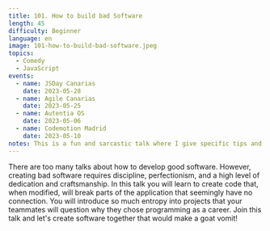 ```yaml
---
title: 101. How to build bad Software
length: 45
difficulty: Beginner
language: en
image: 101-how-to-build-bad-software.jpeg
topics:
  - Comedy
  - JavaScript
events:
  - name: JSDay Canarias
    date: 2023-05-28
  - name: Agile Canarias
    date: 2023-05-25
  - name: Autentia OS
    date: 2023-05-06
  - name: Codemotion Madrid
    date: 2023-05-10
notes: This is a fun and sarcastic talk where I give specific tips and examples on how to create bad Software. It's a satire, so during all the talk I'm serious.
---
```


There are too many talks about how to develop good software. However, creating bad software requires discipline, perfectionism, and a high level of dedication and craftsmanship. In this talk you will learn to create code that, when modified, will break parts of the application that seemingly have no connection. You will introduce so much entropy into projects that your teammates will question why they chose programming as a career. Join this talk and let's create software together that would make a goat vomit!
